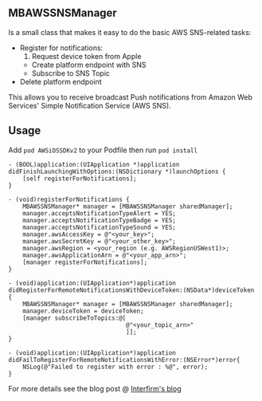 ## MBAWSSNSManager

Is a small class that makes it easy to do the basic AWS SNS-related tasks:

- Register for notifications:
	1. Request device token from Apple
	- Create platform endpoint with SNS
	- Subscribe to SNS Topic
- Delete platform endpoint

This allows you to receive broadcast Push notifications from Amazon Web Services' Simple Notification Service (AWS SNS).


## Usage

Add `pod AWSiOSSDKv2` to your Podfile then run `pod install`

	- (BOOL)application:(UIApplication *)application didFinishLaunchingWithOptions:(NSDictionary *)launchOptions {
		[self registerForNotifications];
	}
	
	- (void)registerForNotifications {
	    MBAWSSNSManager* manager = [MBAWSSNSManager sharedManager];
	    manager.acceptsNotificationTypeAlert = YES;
	    manager.acceptsNotificationTypeBadge = YES;
	    manager.acceptsNotificationTypeSound = YES;
	    manager.awsAccessKey = @"<your_key>";
	    manager.awsSecretKey = @"<your_other_key>";
	    manager.awsRegion = <your_region (e.g. AWSRegionUSWest1)>;
	    manager.awsApplicationArn = @"<your_app_arn>";
	    [manager registerForNotifications];
	}
	
	- (void)application:(UIApplication*)application didRegisterForRemoteNotificationsWithDeviceToken:(NSData*)deviceToken {
	    MBAWSSNSManager* manager = [MBAWSSNSManager sharedManager];
	    manager.deviceToken = deviceToken;
	    [manager subscribeToTopics:@[
	                                 @"<your_topic_arn>"
	                                 ]];
	}

	- (void)application:(UIApplication*)application didFailToRegisterForRemoteNotificationsWithError:(NSError*)error{
	    NSLog(@"Failed to register with error : %@", error);
	}


For more details see the blog post @ [Interfirm's blog](http://blog.interfirm.co.jp/entry/2014/11/07/184629)